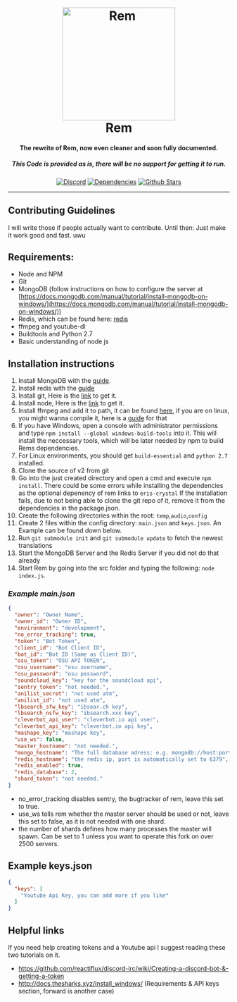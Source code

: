 <h1 align="center">
    <a href="https://discord.gg/rem"><img src="http://i.imgur.com/1lPOnSm.jpg" width="256px" alt="Rem"></a>
  <br>
    Rem
  <br>
 </h1>
<h4 align="center">The rewrite of Rem, now even cleaner and soon fully documented.</h4>
<h5 align="center">This Code is provided as is, there will be no support for getting it to run.</h5>
  <p align="center">
      <a href="https://discord.gg/yuTxmYn" target="_blank"><img src="https://discordapp.com/api/guilds/206530953391243275/embed.png" alt="Discord"></a>
    <a href="https://david-dm.org/DasWolke/rem-v2" target="_blank"><img src="https://david-dm.org/DasWolke/rem-v2/status.svg" alt="Dependencies"></a>
    <a href="https://github.com/rem-bot-industries/rem-v2/blob/master" target="_blank"><img src="https://img.shields.io/github/stars/DasWolke/rem-v2.svg?style=social&label=Star" alt="Github Stars"></a>
  </p>
  
-------------------

## Contributing Guidelines

I will write those if people actually want to contribute. Until then: Just make it work good and fast. uwu

## Requirements:
* Node and NPM
* Git
* MongoDB (follow instructions on how to configure the server at [https://docs.mongodb.com/manual/tutorial/install-mongodb-on-windows/](https://docs.mongodb.com/manual/tutorial/install-mongodb-on-windows/))
* Redis, which can be found here: [redis](https://redis.io/download)
* ffmpeg and youtube-dl
* Buildtools and Python 2.7
* Basic understanding of node js

## Installation instructions

1. Install MongoDB with the [guide](https://docs.mongodb.com/manual/tutorial/install-mongodb-on-windows/).
2. Install redis with the [guide](https://redis.io/topics/quickstart)
2. Install git, Here is the [link](https://git-scm.com/downloads) to get it.
3. Install node, Here is the [link](https://nodejs.org/en/download/current/) to get it.
4. Install ffmpeg and add it to path, it can be found [here](https://ffmpeg.org/download.html), if you are on linux, you might wanna compile it, here is a [guide](https://trac.ffmpeg.org/wiki/CompilationGuide/Ubuntu) for that
5. If you have Windows, open a console with administrator permissions and type `npm install --global windows-build-tools` into it.
This will install the neccessary tools, which will be later needed by npm to build Rems dependencies.
6. For Linux environments, you should get `build-essential` and `python 2.7` installed.
7. Clone the source of v2 from git
8. Go into the just created directory and open a cmd and execute `npm install`.
There could be some errors while installing the dependencies as the optional depenency of rem links to `eris-crystal`
If the installation fails, due to not being able to clone the git repo of it, remove it from the dependencies in the package.json.
9. Create the following directories within the root: `temp`,`audio`,`config`
10. Create 2 files within the config directory: `main.json` and `keys.json`. An Example can be found down below.
11. Run `git submodule init` and `git submodule update` to fetch the newest translations
13. Start the MongoDB Server and the Redis Server if you did not do that already
14. Start Rem by going into the src folder and typing the following:  `node index.js`.

### ***Example main.json***
```json
{
  "owner": "Owner Name",
  "owner_id": "Owner ID",
  "environment": "development",
  "no_error_tracking": true,
  "token": "Bot Token",
  "client_id": "Bot Client ID",
  "bot_id": "Bot ID (Same as Client ID)",
  "osu_token": "OSU API TOKEN",
  "osu_username": "osu username",
  "osu_password": "osu password",
  "soundcloud_key": "key for the soundcloud api",
  "sentry_token": "not needed.",
  "anilist_secret": "not used atm",
  "anilist_id": "not used atm",
  "lbsearch_sfw_key": "ibsear.ch key",
  "lbsearch_nsfw_key": "ibsearch.xxx key",
  "cleverbot_api_user": "cleverbot.io api user",
  "cleverbot_api_key": "cleverbot.io api key",
  "mashape_key": "mashape key",
  "use_ws": false,
  "master_hostname": "not needed.",
  "mongo_hostname": "The full database adress: e.g. mongodb://host:port/dbname",
  "redis_hostname": "the redis ip, port is automatically set to 6379",
  "redis_enabled": true,
  "redis_database": 2,
  "shard_token": "not needed."
}
```
- no_error_tracking disables sentry, the bugtracker of rem, leave this set to true.
- use_ws tells rem whether the master server should be used or not, leave this set to false, as it is not needed with one shard.
- the number of shards defines how many processes the master will spawn.
 Can be set to 1 unless you want to operate this fork on over 2500 servers.

## Example keys.json
```json
{
  "keys": [
    "Youtube Api Key, you can add more if you like"
  ]
}
```

## Helpful links
If you need help creating tokens and a Youtube api I suggest reading these two tutorials on it.
* https://github.com/reactiflux/discord-irc/wiki/Creating-a-discord-bot-&-getting-a-token
* http://docs.thesharks.xyz/install_windows/ (Requirements & API keys section, forward is another case)

